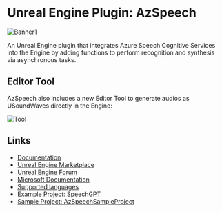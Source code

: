 # Unreal Engine Plugin: AzSpeech

![Banner1](https://user-images.githubusercontent.com/77353979/226219091-340801bd-b5bd-47c7-9979-325fb9492991.png)

An Unreal Engine plugin that integrates Azure Speech Cognitive Services into the Engine by adding functions to perform recognition and synthesis via asynchronous tasks.

## Editor Tool
AzSpeech also includes a new Editor Tool to generate audios as USoundWaves directly in the Engine:

![Tool](https://user-images.githubusercontent.com/77353979/226608065-6de13528-353e-4319-981c-0432a945d1bd.png)

## Links

* [Documentation](https://github.com/lucoiso/UEAzSpeech/wiki)
* [Unreal Engine Marketplace](https://www.unrealengine.com/marketplace/en-US/product/azspeech-async-text-to-voice-and-voice-to-text)
* [Unreal Engine Forum](https://forums.unrealengine.com/t/free-azspeech-plugin-text-to-speech-speech-to-text-and-more-with-microsoft-azure-cognitive-services/)
* [Microsoft Documentation](https://docs.microsoft.com/en-us/azure/cognitive-services/speech-service/)  
* [Supported languages](https://docs.microsoft.com/en-us/azure/cognitive-services/speech-service/language-support)  
* [Example Project: SpeechGPT](https://github.com/lucoiso/UESpeechGPT)  
* [Sample Project: AzSpeechSampleProject](https://github.com/lucoiso/UEAzSpeechSampleProject)
